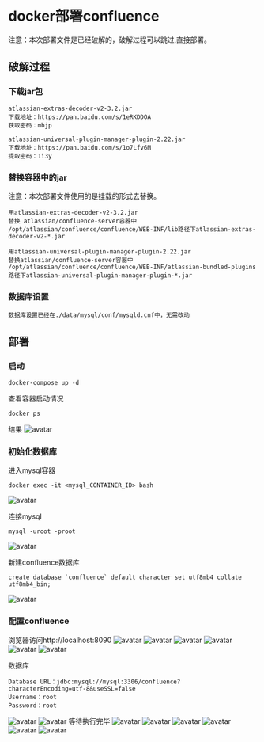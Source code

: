 # docker部署confluence
注意：本次部署文件是已经破解的，破解过程可以跳过,直接部署。
## 破解过程
### 下载jar包
```
atlassian-extras-decoder-v2-3.2.jar  
下载地址：https://pan.baidu.com/s/1eRKDDOA    
获取密码：mbjp

atlassian-universal-plugin-manager-plugin-2.22.jar
下载地址：https://pan.baidu.com/s/1o7Lfv6M    
提取密码：1i3y
```
### 替换容器中的jar

注意：本次部署文件使用的是挂载的形式去替换。
```
用atlassian-extras-decoder-v2-3.2.jar 
替换 atlassian/confluence-server容器中
/opt/atlassian/confluence/confluence/WEB-INF/lib路径下atlassian-extras-decoder-v2-*.jar 

用atlassian-universal-plugin-manager-plugin-2.22.jar
替换atlassian/confluence-server容器中
/opt/atlassian/confluence/confluence/WEB-INF/atlassian-bundled-plugins路径下atlassian-universal-plugin-manager-plugin-*.jar
```
### 数据库设置
```
数据库设置已经在./data/mysql/conf/mysqld.cnf中，无需改动
```
## 部署
### 启动
```
docker-compose up -d
```
查看容器启动情况
```
docker ps 
```
结果
![avatar](./images/1.png)
### 初始化数据库

进入mysql容器
```
docker exec -it <mysql_CONTAINER_ID> bash
```
![avatar](./images/2.png)

连接mysql
```
mysql -uroot -proot
```
![avatar](./images/3.png)

新建confluence数据库
```
create database `confluence` default character set utf8mb4 collate utf8mb4_bin;
```
![avatar](./images/4.png)

### 配置confluence

浏览器访问http://localhost:8090
![avatar](./images/5.png)
![avatar](./images/6.png)
![avatar](./images/7.png)
![avatar](./images/8.png)
![avatar](./images/9.png)
![avatar](./images/10.png)

数据库
```
Database URL：jdbc:mysql://mysql:3306/confluence?characterEncoding=utf-8&useSSL=false
Username：root
Password：root
```
![avatar](./images/11.png)
![avatar](./images/12.png)
等待执行完毕
![avatar](./images/13.png)
![avatar](./images/14.png)
![avatar](./images/15.png)
![avatar](./images/16.png)
![avatar](./images/17.png)
![avatar](./images/18.png)


